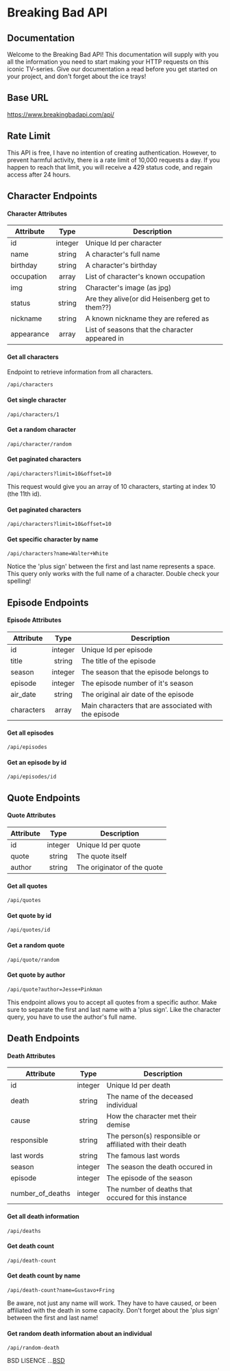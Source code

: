 # Breaking Bad API

## Documentation

Welcome to the Breaking Bad API! This documentation will supply
with you all the information you need to start making your HTTP
requests on this iconic TV-series. Give our documentation a read before you get started on
your project, and don't forget about the ice trays!

## Base URL

https://www.breakingbadapi.com/api/

## Rate Limit

This API is free, I have no intention of creating authentication. However, to prevent harmful activity, there is a rate limit of 10,000 requests a day. If you happen to reach that limit, you will receive a 429 status code, and regain access after 24 hours.

## Character Endpoints

#### Character Attributes

| Attribute  |  Type   | Description                                     |
| ---------- | :-----: | ----------------------------------------------- |
| id         | integer | Unique Id per character                         |
| name       | string  | A character's full name                         |
| birthday   | string  | A character's birthday                          |
| occupation |  array  | List of character's known occupation            |
| img        | string  | Character's image (as jpg)                      |
| status     | string  | Are they alive(or did Heisenberg get to them??) |
| nickname   | string  | A known nickname they are refered as            |
| appearance |  array  | List of seasons that the character appeared in  |

#### Get all characters

Endpoint to retrieve information from all characters.

```
/api/characters
```

#### Get single character

```
/api/characters/1
```

#### Get a random character

```
/api/character/random
```

#### Get paginated characters

```
/api/characters?limit=10&offset=10
```

This request would give you an array of 10 characters, starting at index 10 (the 11th id).

#### Get paginated characters

```
/api/characters?limit=10&offset=10
```

#### Get specific character by name

```
/api/characters?name=Walter+White
```

Notice the 'plus sign' between the first and last name represents a space. This query only works with the full name of a character. Double check your spelling!

## Episode Endpoints

#### Episode Attributes

| Attribute  |  Type   | Description                                          |
| ---------- | :-----: | ---------------------------------------------------- |
| id         | integer | Unique Id per episode                                |
| title      | string  | The title of the episode                             |
| season     | integer | The season that the episode belongs to               |
| episode    | integer | The episode number of it's season                    |
| air_date   | string  | The original air date of the episode                 |
| characters |  array  | Main characters that are associated with the episode |

#### Get all episodes

```
/api/episodes
```

#### Get an episode by id

```
/api/episodes/id
```

## Quote Endpoints

#### Quote Attributes

| Attribute |  Type   | Description                 |
| --------- | :-----: | --------------------------- |
| id        | integer | Unique Id per quote         |
| quote     | string  | The quote itself            |
| author    | string  | The originator of the quote |

#### Get all quotes

```
/api/quotes
```

#### Get quote by id

```
/api/quotes/id
```

#### Get a random quote

```
/api/quote/random
```

#### Get quote by author

```
/api/quote?author=Jesse+Pinkman
```

This endpoint allows you to accept all quotes from a specific author. Make sure to separate the first and last name with a 'plus sign'. Like the character query, you have to use the author's full name.

## Death Endpoints

#### Death Attributes

| Attribute        |  Type   | Description                                              |
| ---------------- | :-----: | -------------------------------------------------------- |
| id               | integer | Unique Id per death                                      |
| death            | string  | The name of the deceased individual                      |
| cause            | string  | How the character met their demise                       |
| responsible      | string  | The person(s) responsible or affiliated with their death |
| last words       | string  | The famous last words                                    |
| season           | integer | The season the death occured in                          |
| episode          | integer | The episode of the season                                |
| number_of_deaths | integer | The number of deaths that occured for this instance      |

#### Get all death information

```
/api/deaths
```

#### Get death count

```
/api/death-count
```

#### Get death count by name

```
/api/death-count?name=Gustavo+Fring
```

Be aware, not just any name will work. They have to have caused, or been affiliated with the death in some capacity. Don't forget about the 'plus sign' between the first and last name!

#### Get random death information about an individual

```
/api/random-death
```

BSD LISENCE ...<a href='https://github.com/timbiles/Breaking-Bad--API/blob/master/LICENSE.rst'>BSD</a>
